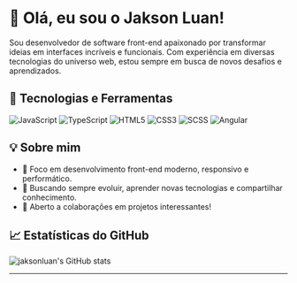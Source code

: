 # 👋 Olá, eu sou o Jakson Luan!

Sou desenvolvedor de software front-end apaixonado por transformar ideias em interfaces incríveis e funcionais. Com experiência em diversas tecnologias do universo web, estou sempre em busca de novos desafios e aprendizados.

## 🚀 Tecnologias e Ferramentas
![JavaScript](https://img.shields.io/badge/-JavaScript-F7DF1E?style=flat&logo=javascript&logoColor=black)
![TypeScript](https://img.shields.io/badge/-TypeScript-3178C6?style=flat&logo=typescript&logoColor=white)
![HTML5](https://img.shields.io/badge/-HTML5-E34F26?style=flat&logo=html5&logoColor=white)
![CSS3](https://img.shields.io/badge/-CSS3-1572B6?style=flat&logo=css3&logoColor=white)
![SCSS](https://img.shields.io/badge/-SCSS-CC6699?style=flat&logo=sass&logoColor=white)
![Angular](https://img.shields.io/badge/-Angular-DD0031?style=flat&logo=angular&logoColor=white)

## 💡 Sobre mim
- 🎯 Foco em desenvolvimento front-end moderno, responsivo e performático.
- 🔄 Buscando sempre evoluir, aprender novas tecnologias e compartilhar conhecimento.
- 🤝 Aberto a colaborações em projetos interessantes!

## 📈 Estatísticas do GitHub
![jaksonluan's GitHub stats](https://github-readme-stats.vercel.app/api?username=jaksonluan&show_icons=true&theme=dark)

---
